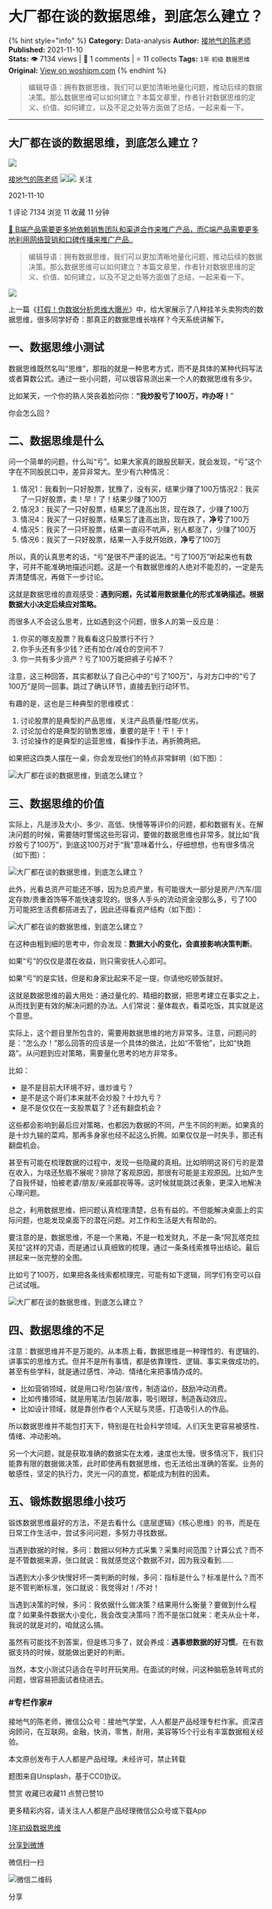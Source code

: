 # 大厂都在谈的数据思维，到底怎么建立？
{% hint style="info" %}
**Category:** Data-analysis
**Author:** [接地气的陈老师](https://www.woshipm.com/u/773891)
**Published:** 2021-11-10  
**Stats:** 👁️ 7134 views | 💬 1 comments | ⭐ 11 collects
**Tags:** `1年` `初级` `数据思维`
**Original:** [View on woshipm.com](https://www.woshipm.com/data-analysis/5210232.html)
{% endhint %}
> 编辑导语：拥有数据思维，我们可以更加清晰地量化问题，推动后续的数据决策。那么数据思维可以如何建立？本篇文章里，作者针对数据思维的定义、价值、如何建立，以及不足之处等方面做了总结，一起来看一下。

---

## 大厂都在谈的数据思维，到底怎么建立？

[![](https://image.woshipm.com/wp-files/2019/08/0GkAbc8ZooEsibtWEUNO.png!/both/72x72)](https://www.woshipm.com/u/773891)

[接地气的陈老师](https://www.woshipm.com/u/773891) ![](https://static.woshipm.com/tag/1121_1@2x.png)![](https://static.woshipm.com/tag/2103_1@2x.png) 关注

2021-11-10

1 评论 7134 浏览 11 收藏 11 分钟

[🔗 B端产品需要更多地依赖销售团队和渠道合作来推广产品，而C端产品需要更多地利用网络营销和口碑传播来推广产品..](https://ke.qidianla.com/courses/bcpm)

> 编辑导语：拥有数据思维，我们可以更加清晰地量化问题，推动后续的数据决策。那么数据思维可以如何建立？本篇文章里，作者针对数据思维的定义、价值、如何建立，以及不足之处等方面做了总结，一起来看一下。

![](https://image.woshipm.com/wp-files/2021/11/HBUEWc6MvOaiIuHHGIJx.jpg)

上一篇《[打假！伪数据分析思维大曝光](http://www.woshipm.com/data-analysis/5151562.html)》中，给大家展示了八种挂羊头卖狗肉的数据思维，很多同学好奇：那真正的数据思维长啥样？今天系统讲解下。

## 一、数据思维小测试

数据思维既然名叫“思维”，那指的就是一种思考方式，而不是具体的某种代码写法或者算数公式。通过一些小问题，可以很容易测出来一个人的数据思维有多少。

比如某天，一个你的熟人哭丧着脸问你：**“我炒股亏了****100****万，咋办呀！**”

你会怎么回？

## 二、数据思维是什么

问一个简单的问题，什么叫“亏”。如果大家真的跟股民聊天，就会发现，“亏”这个字在不同股民口中，差异非常大。至少有六种情况：

1.  情况1：我看到一只好股票，犹豫了，没有买，结果少赚了100万情况2：我买了一只好股票，卖！早！了！结果少赚了100万
2.  情况3：我买了一只好股票，结果忘了逢高出货，现在跌了，少赚了100万
3.  情况4：我买了一只好股票，结果忘了逢高出货，现在跌了，**净亏**了100万
4.  情况5：我买了一只坏股票，结果一直闷不吭声，别人都涨了，少赚了100万
5.  情况6：我买了一只好股票，结果一入手就开始跌，**净亏**了100万

所以，真的认真思考的话，“亏”是很不严谨的说法。“亏了100万”听起来也有数字，可并不能准确地描述问题。这是一个有数据思维的人绝对不能忍的，一定是先弄清楚情况，再做下一步讨论。

这就是数据思维的直观感受：**遇到问题，先试着用数据量化的形式准确描述。根据数据大小决定后续应对策略。**

而很多人不会这么思考，比如遇到这个问题，很多人的第一反应是：

1.  你买的哪支股票？我看看这只股票行不行？
2.  你手头还有多少钱？还有加仓/减仓的空间不？
3.  你一共有多少资产？亏了100万能把裤子亏掉不？

注意，这三种回答，其实都默认了自己心中的“亏了100万”，与对方口中的“亏了100万”是同一回事。跳过了确认环节，直接去到行动环节。

有趣的是，这也是三种典型的思维模式：

1.  讨论股票的是典型的产品思维，关注产品质量/性能/优劣。
2.  讨论加仓的是典型的销售思维，重要的是干！干！干！
3.  讨论操作的是典型的运营思维，看操作手法，再折腾两把。

如果把这四类人摆在一桌，你会发现他们的特点非常鲜明（如下图）：

![大厂都在谈的数据思维，到底怎么建立？](https://image.woshipm.com/wp-files/2021/11/lfOt6IxD68T1hJg319Lc.png)

## 三、数据思维的价值

实际上，凡是涉及大小、多少、高低、快慢等等评价的问题，都和数据有关。在解决问题的时候，需要随时警惕这些形容词，要做的数据思维也非常多。就比如“我炒股亏了100万”，到底这100万对于“我”意味着什么，仔细想想，也有很多情况（如下图）：

![大厂都在谈的数据思维，到底怎么建立？](https://image.woshipm.com/wp-files/2021/11/DhplOgXYqnohVVCuGU7u.png)

此外，光看总资产可能还不够，因为总资产里，有可能很大一部分是房产/汽车/固定存款/贵重首饰等不能快速变现的。很多人手头的流动资金没那么多，亏了100万可能把生活费都搭进去了，因此还得看资产结构（如下图）：

![大厂都在谈的数据思维，到底怎么建立？](https://image.woshipm.com/wp-files/2021/11/zdUhaaCE4aLIWHJsiWCP.png)

在这种由粗到细的思考中，你会发现：**数据大小的变化，会直接影响决策判断**。

如果“亏”的仅仅是潜在收益，则只需安抚人心即可。

如果“亏”的是实钱，但是和身家比起来不足一提，你请他吃顿饭就好。

这就是数据思维的最大用处：通过量化的、精细的数据，把思考建立在事实之上，从而找到更有效的解决问题的办法。人们常说：量体裁衣，看菜吃饭，其实就是这个意思。

实际上，这个题目里所包含的，需要用数据思维的地方非常多。注意，问题问的是：“怎么办！”那么回答的应该是一个具体的做法，比如“不管他”，比如“快跑路”。从问题到应对策略，需要量化思考的地方非常多。

比如：

*   是不是目前大环境不好，谁炒谁亏？
*   是不是这个哥们本来就不会炒股？十炒九亏？
*   是不是仅仅在一支股票载了？还有翻盘机会？

这些都会影响到最后应对策略，也都因为数据的不同，产生不同的判断。如果真的是十炒九输的菜鸡，那再多身家也经不起这么折腾。如果仅仅是一时失手，那还有翻盘机会。

甚至有可能在梳理数据的过程中，发现一些隐藏的真相。比如明明这哥们亏的是潜在收入，为啥还愁眉不展呢？排除了客观原因，那很有可能是主观原因。比如产生了自我怀疑，怕被老婆/朋友/亲戚鄙视等等。这时候就能跳过表象，更深入地解决心理问题。

总之，利用数据思维，把问题认真梳理清楚，总有有益的。不但能解决桌面上的实际问题，也能发现桌面下的潜在问题。对工作和生活是大有帮助的。

要注意的是，数据思维，不是一个黑箱，不是一粒发财丸，不是一条“阿瓦塔克拉芙拉”这样的咒语，而是通过认真细致的梳理，通过一条条线索推导出结论。最后拼起来一张完整的全图。

比如亏了100万，如果把各条线索都梳理完，可能有如下逻辑，同学们有空可以自己试试哦。

![大厂都在谈的数据思维，到底怎么建立？](https://image.woshipm.com/wp-files/2021/11/OFGDwnA6BPewTRaxIvGE.png)

## 四、数据思维的不足

注意：数据思维并不是万能的。从本质上看，数据思维是一种理性的、有逻辑的、讲事实的思维方式。但并不是所有事情，都是依靠理性、逻辑、事实来做成功的。甚至有些学科，就是通过感性、冲动、情绪化来把事情办成的。

*   比如营销领域，就是用口号/包装/宣传，制造溢价，鼓励冲动消费。
*   比如传播领域，就是用笔法/包装/故事，吸引眼球，制造轰动效应。
*   比如设计领域，就是靠创作者个人天赋与灵感，打造吸引人的作品。

所以数据思维并不能包打天下，特别是在社会科学领域。人们天生更容易被感性、情绪、冲动影响。

另一个大问题，就是获取准确的数据实在太难，速度也太慢。很多情况下，我们只能靠有限的数据做决策，此时即使再有数据思维，也无法给出准确的答案。业务的敏感性，坚定的执行力，灵光一闪的直觉，都能成为制胜的因素。

## 五、锻炼数据思维小技巧

锻炼数据思维最好的方法，不是去看什么《底层逻辑》《核心思维》的书，而是在日常工作生活中，尝试多问问题，多努力寻找数据。

当遇到数据的时候，多问：数据以何种方式采集？采集时间范围？计算公式？而不是不管数据来源，张口就说：我就感觉这个数据不对，因为我没看到……

当遇到大小多少快慢好坏一类判断的时候，多问：指标是什么？标准是什么？而不是不管判断标准，张口就说：我觉得对！/不对！

当遇到决策的时候，多问：我依据什么做决策？结果用什么衡量？要做到什么程度？如果条件数据大小变化，我会改变决策吗？而不是张口就来：老夫从业十年，我说的就是对的，咱就这么搞。

虽然有可能找不到答案，但是练习多了，就会养成：**遇事想数据的好习惯**。在有数据支持的时候，就能做出更好的判断。

当然，本文小测试只适合在平时开玩笑用。在面试的时候，问这种脑筋急转弯式的问题，很容易把面试者绕进去。

### #专栏作家#

接地气的陈老师，微信公众号：接地气学堂，人人都是产品经理专栏作家。资深咨询顾问，在互联网，金融，快消，零售，耐用，美容等15个行业有丰富数据相关经验。

本文原创发布于人人都是产品经理。未经许可，禁止转载

题图来自Unsplash，基于CC0协议。

赞赏 收藏已收藏11 点赞已赞10

更多精彩内容，请关注人人都是产品经理微信公众号或下载App

[1年](https://www.woshipm.com/tag/1%e5%b9%b4)[初级](https://www.woshipm.com/tag/%e5%88%9d%e7%ba%a7)[数据思维](https://www.woshipm.com/tag/%e6%95%b0%e6%8d%ae%e6%80%9d%e7%bb%b4)

[分享到微博](https://service.weibo.com/share/share.php?appkey=2775287854&title=大厂都在谈的数据思维，到底怎么建立？&url=https://www.woshipm.com/data-analysis/5210232.html&pic=https://image.woshipm.com/wp-files/2021/11/HBUEWc6MvOaiIuHHGIJx.jpg)

微信扫一扫

![微信二维码](https://api.pwmqr.com/qrcode/create/?url=https://www.woshipm.com/data-analysis/5210232.html)

分享